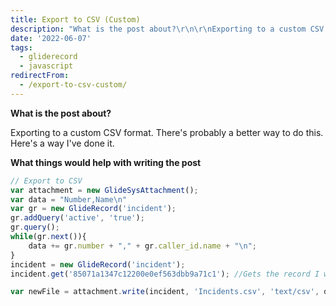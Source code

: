 ```yaml
---
title: Export to CSV (Custom)
description: "What is the post about?\r\n\r\nExporting to a custom CSV format.  There's probably a better way to do this.  Here's a way I've done it.\r\n\r\nWhat things would help..."
date: '2022-06-07'
tags:
  - gliderecord
  - javascript
redirectFrom:
  - /export-to-csv-custom/
---
```


<!--StartFragment-->

**What is the post about?**

Exporting to a custom CSV format.  There's probably a better way to do this.  Here's a way I've done it.

**What things would help with writing the post**

<!--EndFragment-->

```javascript
// Export to CSV 
var attachment = new GlideSysAttachment();
var data = "Number,Name\n"
var gr = new GlideRecord('incident');
gr.addQuery('active', 'true');
gr.query();
while(gr.next()){
	data += gr.number + "," + gr.caller_id.name + "\n";
}
incident = new GlideRecord('incident');
incident.get('85071a1347c12200e0ef563dbb9a71c1'); //Gets the record I want to attach the file too

var newFile = attachment.write(incident, 'Incidents.csv', 'text/csv', data);
```